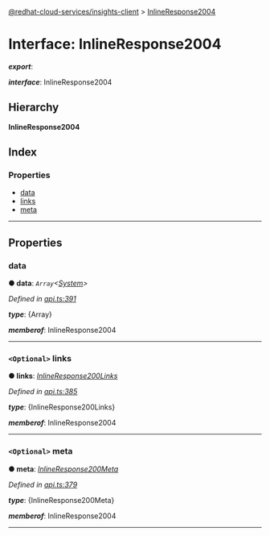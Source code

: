 [@redhat-cloud-services/insights-client](../README.md) > [InlineResponse2004](../interfaces/inlineresponse2004.md)

# Interface: InlineResponse2004

*__export__*: 

*__interface__*: InlineResponse2004

## Hierarchy

**InlineResponse2004**

## Index

### Properties

* [data](inlineresponse2004.md#data)
* [links](inlineresponse2004.md#links)
* [meta](inlineresponse2004.md#meta)

---

## Properties

<a id="data"></a>

###  data

**● data**: *`Array`<[System](system.md)>*

*Defined in [api.ts:391](https://github.com/karelhala/javascript-clients/blob/master/packages/insights/api.ts#L391)*

*__type__*: {Array}

*__memberof__*: InlineResponse2004

___
<a id="links"></a>

### `<Optional>` links

**● links**: *[InlineResponse200Links](inlineresponse200links.md)*

*Defined in [api.ts:385](https://github.com/karelhala/javascript-clients/blob/master/packages/insights/api.ts#L385)*

*__type__*: {InlineResponse200Links}

*__memberof__*: InlineResponse2004

___
<a id="meta"></a>

### `<Optional>` meta

**● meta**: *[InlineResponse200Meta](inlineresponse200meta.md)*

*Defined in [api.ts:379](https://github.com/karelhala/javascript-clients/blob/master/packages/insights/api.ts#L379)*

*__type__*: {InlineResponse200Meta}

*__memberof__*: InlineResponse2004

___

